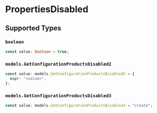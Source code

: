 # PropertiesDisabled


## Supported Types

### `boolean`

```typescript
const value: boolean = true;
```

### `models.GetConfigurationProductsDisabled2`

```typescript
const value: models.GetConfigurationProductsDisabled2 = {
  expr: "<value>",
};
```

### `models.GetConfigurationProductsDisabled3`

```typescript
const value: models.GetConfigurationProductsDisabled3 = "create";
```

